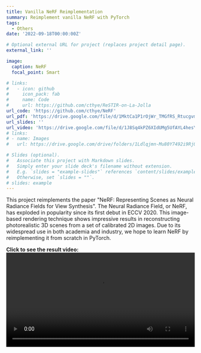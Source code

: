 ```yaml
---
title: Vanilla NeRF Reimplementation
summary: Reimplement vanilla NeRF with PyTorch
tags:
  - Others
date: '2022-09-18T00:00:00Z'

# Optional external URL for project (replaces project detail page).
external_link: ''

image:
  caption: NeRF
  focal_point: Smart

# links:
#   - icon: github
#     icon_pack: fab
#     name: Code
#     url: https://github.com/cthye/ReSTIR-on-La-Jolla
url_code: 'https://github.com/cthye/NeRF'
url_pdf: 'https://drive.google.com/file/d/1MktCa1P1rOjWr_TMGfRS_Rtucgvmptyk/view?usp=sharing'
url_slides: ''
url_video: 'https://drive.google.com/file/d/1J8Sq4kPZ6XIdUMg5UfAYL4hesYGfC1gF/view?usp=sharing'
# links:
# - name: Images
#   url: https://drive.google.com/drive/folders/1Ldlqjmn-Mu80Y7492i9RjOTkFNoU9VAF?usp=sharing

# Slides (optional).
#   Associate this project with Markdown slides.
#   Simply enter your slide deck's filename without extension.
#   E.g. `slides = "example-slides"` references `content/slides/example-slides.md`.
#   Otherwise, set `slides = ""`.
# slides: example
---
```


This project reimplements the paper "NeRF: Representing Scenes as Neural Radiance Fields for View Synthesis". The Neural Radiance Field, or NeRF, has exploded in popularity since its first debut in ECCV 2020. This image-based rendering technique shows impressive results in reconstructing photorealistic 3D scenes from a set of calibrated 2D images. Due to its widespread use in both academia and industry, we hope to learn NeRF by reimplementing it from scratch in PyTorch.

<style>
  /* Set the width and height of the video element */
  video {
    width: 100%; /* You can change this to a specific width in pixels or percentage */
    height: auto; /* This will maintain the aspect ratio of the video */
    /* Alternatively, you can set a specific height if you want to fix the aspect ratio */
    /* height: 400px; */
  }
</style>

**Click to see the result video:**
<video controls>
  <source src="nerf.mp4" type="video/mp4">
</video>



